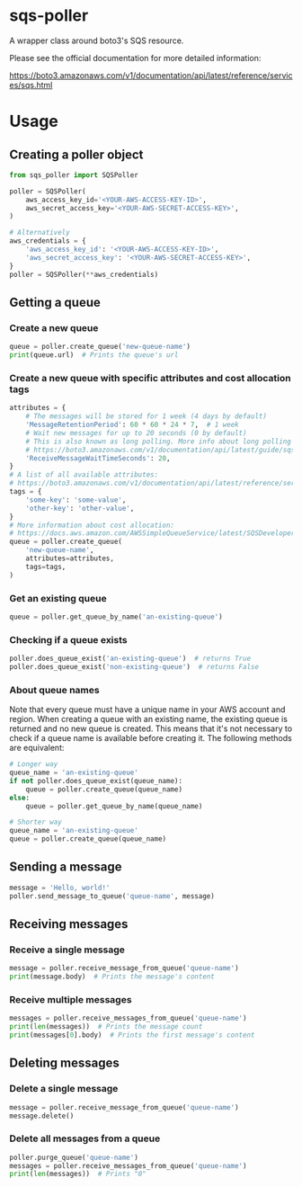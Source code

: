 # sqs-poller
A wrapper class around boto3's SQS resource.

Please see the official documentation for more detailed information:

https://boto3.amazonaws.com/v1/documentation/api/latest/reference/services/sqs.html

# Usage
## Creating a poller object

```python
from sqs_poller import SQSPoller

poller = SQSPoller(
    aws_access_key_id='<YOUR-AWS-ACCESS-KEY-ID>',
    aws_secret_access_key='<YOUR-AWS-SECRET-ACCESS-KEY>',
)

# Alternatively
aws_credentials = {
    'aws_access_key_id': '<YOUR-AWS-ACCESS-KEY-ID>',
    'aws_secret_access_key': '<YOUR-AWS-SECRET-ACCESS-KEY>',
}
poller = SQSPoller(**aws_credentials)
```

## Getting a queue
### Create a new queue
```python
queue = poller.create_queue('new-queue-name')
print(queue.url)  # Prints the queue's url
```

### Create a new queue with specific attributes and cost allocation tags
```python
attributes = {
    # The messages will be stored for 1 week (4 days by default)
    'MessageRetentionPeriod': 60 * 60 * 24 * 7,  # 1 week
    # Wait new messages for up to 20 seconds (0 by default)
    # This is also known as long polling. More info about long polling can be found here:
    # https://boto3.amazonaws.com/v1/documentation/api/latest/guide/sqs-example-long-polling.html
    'ReceiveMessageWaitTimeSeconds': 20,
}
# A list of all available attributes:
# https://boto3.amazonaws.com/v1/documentation/api/latest/reference/services/sqs.html#SQS.ServiceResource.create_queue
tags = {
    'some-key': 'some-value',
    'other-key': 'other-value',
}
# More information about cost allocation:
# https://docs.aws.amazon.com/AWSSimpleQueueService/latest/SQSDeveloperGuide/sqs-queue-tags.html
queue = poller.create_queue(
    'new-queue-name',
    attributes=attributes,
    tags=tags,
)
```

### Get an existing queue
```python
queue = poller.get_queue_by_name('an-existing-queue')
```

### Checking if a queue exists
```python
poller.does_queue_exist('an-existing-queue')  # returns True
poller.does_queue_exist('non-existing-queue')  # returns False
```

### About queue names
Note that every queue must have a unique name in your AWS account and region.
When creating a queue with an existing name, the existing queue is returned and
no new queue is created. This means that it's not necessary to check if a queue
name is available before creating it. The following methods are equivalent:
```python
# Longer way
queue_name = 'an-existing-queue'
if not poller.does_queue_exist(queue_name):
    queue = poller.create_queue(queue_name)
else:
    queue = poller.get_queue_by_name(queue_name)
```
```python
# Shorter way
queue_name = 'an-existing-queue'
queue = poller.create_queue(queue_name)
```

## Sending a message
```python
message = 'Hello, world!'
poller.send_message_to_queue('queue-name', message)
```

## Receiving messages
### Receive a single message
```python
message = poller.receive_message_from_queue('queue-name')
print(message.body)  # Prints the message's content
```

### Receive multiple messages
```python
messages = poller.receive_messages_from_queue('queue-name')
print(len(messages))  # Prints the message count
print(messages[0].body)  # Prints the first message's content
```

## Deleting messages
### Delete a single message
```python
message = poller.receive_message_from_queue('queue-name')
message.delete()
```

### Delete all messages from a queue
```python
poller.purge_queue('queue-name')
messages = poller.receive_messages_from_queue('queue-name')
print(len(messages))  # Prints "0"
```
